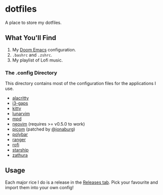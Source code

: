 # dotfiles

A place to store my dotfiles.

## What You'll Find

1. My [Doom Emacs](https://github.com/hlissner/doom-emacs) configuration.
2. `.bashrc` and `.zshrc`.
3. My playlist of Lofi music.

### The .config Directory

This directory contains most of the configuration files for the applications I use.

- [alacritty](https://github.com/alacritty/alacritty)
- [i3-gaps](https://github.com/Airblader/i3)
- [kitty](https://sw.kovidgoyal.net/kitty/)
- [lunarvim](https://lunarvim.org)
- [mpd](https://www.musicpd.org/)
- [neovim](https://neovim.io/) (requires >= v0.5.0 to work)
- [picom](https://github.com/jonaburg/picom) (patched by [@jonaburg](https://github.com/jonaburg))
- [polybar](https://github.com/polybar/polybar)
- [ranger](https://github.com/ranger/ranger)
- [rofi](https://github.com/davatorium/rofi)
- [starship](https://starship.rs/)
- [zathura](https://pwmt.org/projects/zathura/)

## Usage

Each major rice I do is a release in the [Releases tab](https://github.com/g-e-o-m-e-t-r-i-c/dotfiles/releases).
Pick your favourite and import them into your own config!
